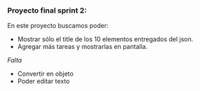 ### **Proyecto final sprint 2:**


En este proyecto buscamos poder:
* Mostrar sólo el title de los 10 elementos entregados del json.
* Agregar más tareas y mostrarlas en pantalla.

_Falta_
* Convertir en objeto
* Poder editar texto